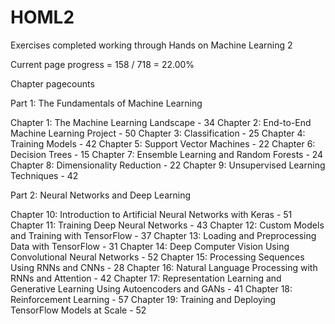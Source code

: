 # HOML2
Exercises completed working through Hands on Machine Learning 2

Current page progress = 158 / 718 = 22.00%

Chapter pagecounts

Part 1: The Fundamentals of Machine Learning

Chapter 1: The Machine Learning Landscape - 34
Chapter 2: End-to-End Machine Learning Project - 50
Chapter 3: Classification - 25
Chapter 4: Training Models - 42
Chapter 5: Support Vector Machines - 22
Chapter 6: Decision Trees - 15
Chapter 7: Ensemble Learning and Random Forests - 24
Chapter 8: Dimensionality Reduction - 22
Chapter 9: Unsupervised Learning Techniques - 42

Part 2: Neural Networks and Deep Learning

Chapter 10: Introduction to Artificial Neural Networks with Keras - 51
Chapter 11: Training Deep Neural Networks - 43
Chapter 12: Custom Models and Training with TensorFlow - 37
Chapter 13: Loading and Preprocessing Data with TensorFlow - 31
Chapter 14: Deep Computer Vision Using Convolutional Neural Networks - 52
Chapter 15: Processing Sequences Using RNNs and CNNs - 28
Chapter 16: Natural Language Processing with RNNs and Attention - 42
Chapter 17: Representation Learning and Generative Learning Using Autoencoders and GANs - 41
Chapter 18: Reinforcement Learning - 57
Chapter 19: Training and Deploying TensorFlow Models at Scale - 52

